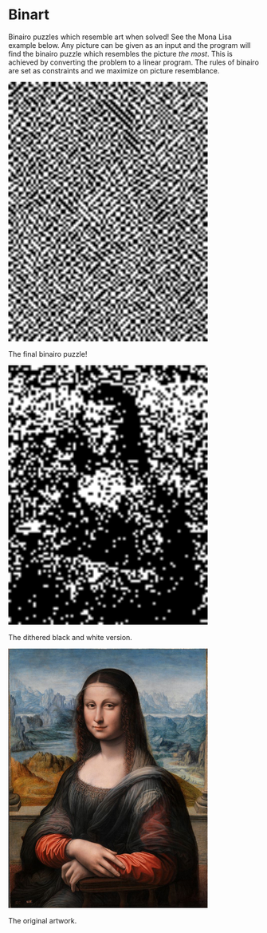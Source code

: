 # Binart
Binairo puzzles which resemble art when solved! See the Mona Lisa example below. Any picture can be given as an input and the program will find the binairo puzzle which resembles the picture _the most_. This is achieved by converting the problem to a linear program. The rules of binairo are set as constraints and we maximize on picture resemblance.

<img src="https://github.com/Borroot/binart/blob/master/misc/showcase_final.png" width="400" height="520">

The final binairo puzzle!

<img src="https://github.com/Borroot/binart/blob/master/misc/showcase_dither.png" width="400" height="520">

The dithered black and white version.

<img src="https://github.com/Borroot/binart/blob/master/res/example2.jpg" width="400" height="520">

The original artwork.

